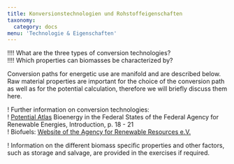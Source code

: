 ```yaml
---
title: Konversionstechnologien und Rohstoffeigenschaften
taxonomy:
  category: docs
menu: 'Technologie & Eigenschaften'
---
```


!!!! What are the three types of conversion technologies? <br>
!!!! Which properties can biomasses be characterized by?

Conversion paths for energetic use are manifold and are described below. Raw material properties are important for the choice of the conversion path as well as for the potential calculation, therefore we will briefly discuss them here.

! Further information on conversion technologies: <br>
! [Potential Atlas](https://www.unendlich-viel-energie.de/mediathek/broschueren/potenzialatlas-bioenergie-in-den-bundeslaendern) Bioenergy in the Federal States of the Federal Agency for Renewable Energies, Introduction, p. 18 - 21<br>
! Biofuels: [Website of the Agency for Renewable Resources e.V.](https://biokraftstoffe.fnr.de/einstieg/)

! Information on the different biomass specific properties and other factors, such as storage and salvage, are provided in the exercises if required.
